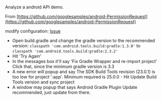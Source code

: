 Analyze a android API demo.

From [https://github.com/googlesamples/android-PermissionRequest](https://github.com/googlesamples/android-PermissionRequest)

modify configuration: [Issue](https://stackoverflow.com/questions/44546849/unsupported-method-baseconfig-getapplicationidsuffix)

* Open build.gradle and change the gradle version to the recommended version: `classpath 'com.android.tools.build:gradle:1.3.0'` to
`classpath 'com.android.tools.build:gradle:2.3.2'`
* Hit 'Try Again'
* In the messages box it'll say 'Fix Gradle Wrapper and re-import project' Click that, since the minimum gradle version is 3.3
* A new error will popup and say The SDK Build Tools revision (23.0.1) is too low for project ':app'. Minimum required is 25.0.0 - Hit Update Build Tools version and sync project
* A window may popup that says Android Gradle Plugin Update recommended, just update from there.




